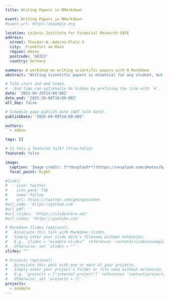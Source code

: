 ```yaml
---
title: Writing Papers in RMarkdown

event: Writing Papers in RMarkdown
#event_url: https://example.org

location: Leibniz Institute for Financial Research SAFE
address:
  street: Theodor-W.-Adorno-Platz 3
  city:  Frankfurt am Main
  region: Hesse
  postcode: '60323'
  country: Germany

summary: A workshop on writing scientific papers with R Markdown
abstract: 'Writing scientific papers is essential for any student, but papers are often written in Latex, which can be challenging to learn. This workshop shows how RMarkdown can simplify and significantly improve the workflow of creating a scientific paper. By adding programming code, you can conduct entirely reproducible analyses within your paper, and if you still need a Latex version of your document, RMarkdown can create it for you.'

# Talk start and end times.
#   End time can optionally be hidden by prefixing the line with `#`.
date: '2025-04-29T14:00:00Z'
date_end: '2025-29-08T16:00:00Z'
all_day: false

# Schedule page publish date (NOT talk date).
publishDate: '2025-04-09T14:00:00Z'

authors:
  - admin

tags: []

# Is this a featured talk? (true/false)
featured: false

image:
  caption: 'Image credit: [**Unsplash**](https://unsplash.com/photos/bzdhc5b3Bxs)'
  focal_point: Right

#links:
#  - icon: twitter
#    icon_pack: fab
#    name: Follow
#    url: https://twitter.com/georgecushen
#url_code: 'https://github.com'
#url_pdf: ''
#url_slides: 'https://slideshare.net'
#url_video: 'https://youtube.com'

# Markdown Slides (optional).
#   Associate this talk with Markdown slides.
#   Simply enter your slide deck's filename without extension.
#   E.g. `slides = "example-slides"` references `content/slides/example-slides.md`.
#   Otherwise, set `slides = ""`.
slides: ""

# Projects (optional).
#   Associate this post with one or more of your projects.
#   Simply enter your project's folder or file name without extension.
#   E.g. `projects = ["internal-project"]` references `content/project/deep-learning/index.md`.
#   Otherwise, set `projects = []`.
projects:
  - example
---
```

